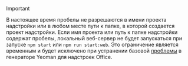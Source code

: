 > [!IMPORTANT]
> В настоящее время пробелы не разрешаются в имени проекта надстройки или в любом месте пути к папке, в которой создается проект надстройки. Если имя проекта или путь к папке надстройки содержат пробелы, локальный веб-сервер не будет запускаться при запуске `npm start` или `npm run start:web`. Это ограничение является временным и будет исключено при устранении базовой [проблемы](https://github.com/OfficeDev/generator-office/issues/476) в генераторе Yeoman для надстроек Office.